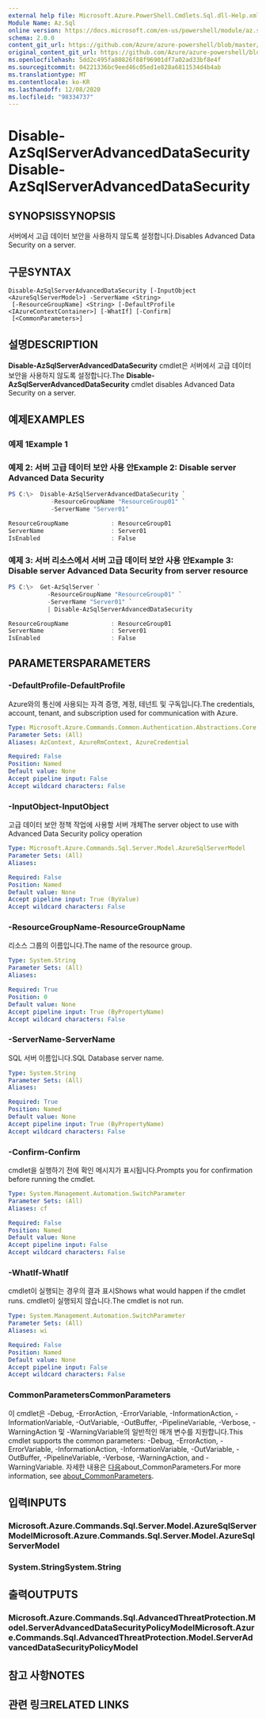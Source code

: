 ```yaml
---
external help file: Microsoft.Azure.PowerShell.Cmdlets.Sql.dll-Help.xml
Module Name: Az.Sql
online version: https://docs.microsoft.com/en-us/powershell/module/az.sql/disable-azsqlserveradvanceddatasecurity
schema: 2.0.0
content_git_url: https://github.com/Azure/azure-powershell/blob/master/src/Sql/Sql/help/Disable-AzSqlServerAdvancedDataSecurity.md
original_content_git_url: https://github.com/Azure/azure-powershell/blob/master/src/Sql/Sql/help/Disable-AzSqlServerAdvancedDataSecurity.md
ms.openlocfilehash: 5dd2c495fa80826f88f96901df7a02ad33bf8e4f
ms.sourcegitcommit: 04221336bc9eed46c05ed1e828a6811534d4b4ab
ms.translationtype: MT
ms.contentlocale: ko-KR
ms.lasthandoff: 12/08/2020
ms.locfileid: "98334737"
---
```

# <span data-ttu-id="0d86e-101">Disable-AzSqlServerAdvancedDataSecurity</span><span class="sxs-lookup"><span data-stu-id="0d86e-101">Disable-AzSqlServerAdvancedDataSecurity</span></span>

## <span data-ttu-id="0d86e-102">SYNOPSIS</span><span class="sxs-lookup"><span data-stu-id="0d86e-102">SYNOPSIS</span></span>
<span data-ttu-id="0d86e-103">서버에서 고급 데이터 보안을 사용하지 않도록 설정합니다.</span><span class="sxs-lookup"><span data-stu-id="0d86e-103">Disables Advanced Data Security on a server.</span></span>

## <span data-ttu-id="0d86e-104">구문</span><span class="sxs-lookup"><span data-stu-id="0d86e-104">SYNTAX</span></span>

```
Disable-AzSqlServerAdvancedDataSecurity [-InputObject <AzureSqlServerModel>] -ServerName <String>
 [-ResourceGroupName] <String> [-DefaultProfile <IAzureContextContainer>] [-WhatIf] [-Confirm]
 [<CommonParameters>]
```

## <span data-ttu-id="0d86e-105">설명</span><span class="sxs-lookup"><span data-stu-id="0d86e-105">DESCRIPTION</span></span>
<span data-ttu-id="0d86e-106">**Disable-AzSqlServerAdvancedDataSecurity** cmdlet은 서버에서 고급 데이터 보안을 사용하지 않도록 설정합니다.</span><span class="sxs-lookup"><span data-stu-id="0d86e-106">The **Disable-AzSqlServerAdvancedDataSecurity** cmdlet disables Advanced Data Security on a server.</span></span>

## <span data-ttu-id="0d86e-107">예제</span><span class="sxs-lookup"><span data-stu-id="0d86e-107">EXAMPLES</span></span>

### <span data-ttu-id="0d86e-108">예제 1</span><span class="sxs-lookup"><span data-stu-id="0d86e-108">Example 1</span></span>
### <span data-ttu-id="0d86e-109">예제 2: 서버 고급 데이터 보안 사용 안</span><span class="sxs-lookup"><span data-stu-id="0d86e-109">Example 2: Disable server Advanced Data Security</span></span>
```powershell
PS C:\>  Disable-AzSqlServerAdvancedDataSecurity `
            -ResourceGroupName "ResourceGroup01" `
            -ServerName "Server01" 

ResourceGroupName            : ResourceGroup01
ServerName                   : Server01
IsEnabled                    : False
```

### <span data-ttu-id="0d86e-110">예제 3: 서버 리소스에서 서버 고급 데이터 보안 사용 안</span><span class="sxs-lookup"><span data-stu-id="0d86e-110">Example 3: Disable server Advanced Data Security from server resource</span></span>
```powershell
PS C:\>  Get-AzSqlServer `
           -ResourceGroupName "ResourceGroup01" `
           -ServerName "Server01" `
           | Disable-AzSqlServerAdvancedDataSecurity

ResourceGroupName            : ResourceGroup01
ServerName                   : Server01
IsEnabled                    : False
```

## <span data-ttu-id="0d86e-111">PARAMETERS</span><span class="sxs-lookup"><span data-stu-id="0d86e-111">PARAMETERS</span></span>

### <span data-ttu-id="0d86e-112">-DefaultProfile</span><span class="sxs-lookup"><span data-stu-id="0d86e-112">-DefaultProfile</span></span>
<span data-ttu-id="0d86e-113">Azure와의 통신에 사용되는 자격 증명, 계정, 테넌트 및 구독입니다.</span><span class="sxs-lookup"><span data-stu-id="0d86e-113">The credentials, account, tenant, and subscription used for communication with Azure.</span></span>

```yaml
Type: Microsoft.Azure.Commands.Common.Authentication.Abstractions.Core.IAzureContextContainer
Parameter Sets: (All)
Aliases: AzContext, AzureRmContext, AzureCredential

Required: False
Position: Named
Default value: None
Accept pipeline input: False
Accept wildcard characters: False
```

### <span data-ttu-id="0d86e-114">-InputObject</span><span class="sxs-lookup"><span data-stu-id="0d86e-114">-InputObject</span></span>
<span data-ttu-id="0d86e-115">고급 데이터 보안 정책 작업에 사용할 서버 개체</span><span class="sxs-lookup"><span data-stu-id="0d86e-115">The server object to use with Advanced Data Security policy operation</span></span>

```yaml
Type: Microsoft.Azure.Commands.Sql.Server.Model.AzureSqlServerModel
Parameter Sets: (All)
Aliases:

Required: False
Position: Named
Default value: None
Accept pipeline input: True (ByValue)
Accept wildcard characters: False
```

### <span data-ttu-id="0d86e-116">-ResourceGroupName</span><span class="sxs-lookup"><span data-stu-id="0d86e-116">-ResourceGroupName</span></span>
<span data-ttu-id="0d86e-117">리소스 그룹의 이름입니다.</span><span class="sxs-lookup"><span data-stu-id="0d86e-117">The name of the resource group.</span></span>

```yaml
Type: System.String
Parameter Sets: (All)
Aliases:

Required: True
Position: 0
Default value: None
Accept pipeline input: True (ByPropertyName)
Accept wildcard characters: False
```

### <span data-ttu-id="0d86e-118">-ServerName</span><span class="sxs-lookup"><span data-stu-id="0d86e-118">-ServerName</span></span>
<span data-ttu-id="0d86e-119">SQL 서버 이름입니다.</span><span class="sxs-lookup"><span data-stu-id="0d86e-119">SQL Database server name.</span></span>

```yaml
Type: System.String
Parameter Sets: (All)
Aliases:

Required: True
Position: Named
Default value: None
Accept pipeline input: True (ByPropertyName)
Accept wildcard characters: False
```

### <span data-ttu-id="0d86e-120">-Confirm</span><span class="sxs-lookup"><span data-stu-id="0d86e-120">-Confirm</span></span>
<span data-ttu-id="0d86e-121">cmdlet을 실행하기 전에 확인 메시지가 표시됩니다.</span><span class="sxs-lookup"><span data-stu-id="0d86e-121">Prompts you for confirmation before running the cmdlet.</span></span>

```yaml
Type: System.Management.Automation.SwitchParameter
Parameter Sets: (All)
Aliases: cf

Required: False
Position: Named
Default value: None
Accept pipeline input: False
Accept wildcard characters: False
```

### <span data-ttu-id="0d86e-122">-WhatIf</span><span class="sxs-lookup"><span data-stu-id="0d86e-122">-WhatIf</span></span>
<span data-ttu-id="0d86e-123">cmdlet이 실행되는 경우의 결과 표시</span><span class="sxs-lookup"><span data-stu-id="0d86e-123">Shows what would happen if the cmdlet runs.</span></span>
<span data-ttu-id="0d86e-124">cmdlet이 실행되지 않습니다.</span><span class="sxs-lookup"><span data-stu-id="0d86e-124">The cmdlet is not run.</span></span>

```yaml
Type: System.Management.Automation.SwitchParameter
Parameter Sets: (All)
Aliases: wi

Required: False
Position: Named
Default value: None
Accept pipeline input: False
Accept wildcard characters: False
```

### <span data-ttu-id="0d86e-125">CommonParameters</span><span class="sxs-lookup"><span data-stu-id="0d86e-125">CommonParameters</span></span>
<span data-ttu-id="0d86e-126">이 cmdlet은 -Debug, -ErrorAction, -ErrorVariable, -InformationAction, -InformationVariable, -OutVariable, -OutBuffer, -PipelineVariable, -Verbose, -WarningAction 및 -WarningVariable의 일반적인 매개 변수를 지원합니다.</span><span class="sxs-lookup"><span data-stu-id="0d86e-126">This cmdlet supports the common parameters: -Debug, -ErrorAction, -ErrorVariable, -InformationAction, -InformationVariable, -OutVariable, -OutBuffer, -PipelineVariable, -Verbose, -WarningAction, and -WarningVariable.</span></span> <span data-ttu-id="0d86e-127">자세한 내용은 [다음](http://go.microsoft.com/fwlink/?LinkID=113216)about_CommonParameters.</span><span class="sxs-lookup"><span data-stu-id="0d86e-127">For more information, see [about_CommonParameters](http://go.microsoft.com/fwlink/?LinkID=113216).</span></span>

## <span data-ttu-id="0d86e-128">입력</span><span class="sxs-lookup"><span data-stu-id="0d86e-128">INPUTS</span></span>

### <span data-ttu-id="0d86e-129">Microsoft.Azure.Commands.Sql.Server.Model.AzureSqlServerModel</span><span class="sxs-lookup"><span data-stu-id="0d86e-129">Microsoft.Azure.Commands.Sql.Server.Model.AzureSqlServerModel</span></span>

### <span data-ttu-id="0d86e-130">System.String</span><span class="sxs-lookup"><span data-stu-id="0d86e-130">System.String</span></span>

## <span data-ttu-id="0d86e-131">출력</span><span class="sxs-lookup"><span data-stu-id="0d86e-131">OUTPUTS</span></span>

### <span data-ttu-id="0d86e-132">Microsoft.Azure.Commands.Sql.AdvancedThreatProtection.Model.ServerAdvancedDataSecurityPolicyModel</span><span class="sxs-lookup"><span data-stu-id="0d86e-132">Microsoft.Azure.Commands.Sql.AdvancedThreatProtection.Model.ServerAdvancedDataSecurityPolicyModel</span></span>

## <span data-ttu-id="0d86e-133">참고 사항</span><span class="sxs-lookup"><span data-stu-id="0d86e-133">NOTES</span></span>

## <span data-ttu-id="0d86e-134">관련 링크</span><span class="sxs-lookup"><span data-stu-id="0d86e-134">RELATED LINKS</span></span>
